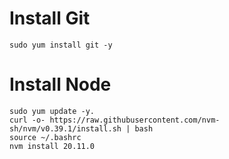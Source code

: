 # Install Git
```
sudo yum install git -y
```
# Install Node
```
sudo yum update -y.
curl -o- https://raw.githubusercontent.com/nvm-sh/nvm/v0.39.1/install.sh | bash
source ~/.bashrc
nvm install 20.11.0
```
